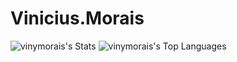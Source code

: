 # Vinicius.Morais

![vinymorais's Stats](https://github-readme-stats.vercel.app/api?username=vinymorais&theme=midnight-purple&show_icons=true&hide_border=true&count_private=true)
![vinymorais's Top Languages](https://github-readme-stats.vercel.app/api/top-langs/?username=vinymorais&theme=midnight-purple&show_icons=true&hide_border=true&layout=compact)  
  
